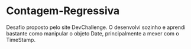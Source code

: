 # Contagem-Regressiva
 Desafio proposto pelo site DevChallenge. O desenvolvi sozinho e aprendi bastante como manipular o objeto Date, principalmente a mexer com o TimeStamp.
